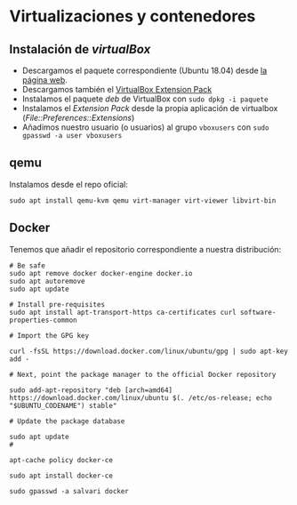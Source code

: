 # Virtualizaciones y contenedores

## Instalación de _virtualBox_

* Descargamos el paquete correspondiente (Ubuntu 18.04) desde [la
  página web](https://www.virtualbox.org/wiki/Linux_Downloads).
* Descargamos también el [VirtualBox Extension Pack
  ](https://www.virtualbox.org/wiki/Downloads)
* Instalamos el paquete _deb_ de VirtualBox con `sudo dpkg -i paquete`
* Instalamos el _Extension Pack_ desde la propia aplicación de
  virtualbox (_File::Preferences::Extensions_)
* Añadimos nuestro usuario (o usuarios) al grupo `vboxusers` con `sudo
  gpasswd -a user vboxusers`
  
## qemu

Instalamos desde el repo oficial:

~~~~
sudo apt install qemu-kvm qemu virt-manager virt-viewer libvirt-bin
~~~~


## Docker

Tenemos que añadir el repositorio correspondiente a nuestra
distribución:

~~~~
# Be safe
sudo apt remove docker docker-engine docker.io
sudo apt autoremove
sudo apt update

# Install pre-requisites
sudo apt install apt-transport-https ca-certificates curl software-properties-common

# Import the GPG key

curl -fsSL https://download.docker.com/linux/ubuntu/gpg | sudo apt-key add -

# Next, point the package manager to the official Docker repository

sudo add-apt-repository "deb [arch=amd64] https://download.docker.com/linux/ubuntu $(. /etc/os-release; echo "$UBUNTU_CODENAME") stable"

# Update the package database

sudo apt update
#

apt-cache policy docker-ce

sudo apt install docker-ce

sudo gpasswd -a salvari docker
~~~~

